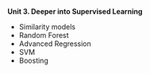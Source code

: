 **Unit 3. Deeper into Supervised Learning**
- Similarity models
- Random Forest
- Advanced Regression
- SVM
- Boosting
